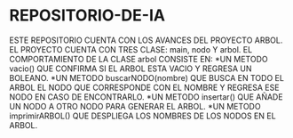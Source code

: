 # REPOSITORIO-DE-IA
ESTE REPOSITORIO CUENTA CON LOS AVANCES DEL PROYECTO ARBOL.
EL PROYECTO CUENTA CON TRES CLASE: main, nodo Y arbol.
EL COMPORTAMIENTO DE LA CLASE arbol CONSISTE EN:
  *UN METODO vacio() QUE CONFIRMA SI EL ARBOL ESTA VACIO Y REGRESA UN BOLEANO.
  *UN METODO buscarNODO(nombre) QUE BUSCA EN TODO EL ARBOL EL NODO QUE CORRESPONDE CON EL NOMBRE Y     REGRESA ESE NODO EN CASO DE ENCONTRARLO.
  *UN METODO insertar() QUE AÑADE UN NODO A OTRO NODO PARA GENERAR EL ARBOL.
  *UN METODO imprimirARBOL() QUE DESPLIEGA LOS NOMBRES DE LOS NODOS EN EL ARBOL.
